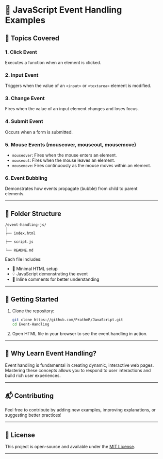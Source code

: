 # 🎯 JavaScript Event Handling Examples

## 📘 Topics Covered

### 1. Click Event

Executes a function when an element is clicked.

### 2. Input Event

Triggers when the value of an `<input>` or `<textarea>` element is modified.

### 3. Change Event

Fires when the value of an input element changes and loses focus.

### 4. Submit Event

Occurs when a form is submitted.

### 5. Mouse Events (mouseover, mouseout, mousemove)

* `mouseover`: Fires when the mouse enters an element.
* `mouseout`: Fires when the mouse leaves an element.
* `mousemove`: Fires continuously as the mouse moves within an element.

### 6. Event Bubbling

Demonstrates how events propagate (bubble) from child to parent elements.

---

## 📂 Folder Structure

```
/event-handling-js/
│
├── index.html

├── script.js

└── README.md
```

Each file includes:

* 📄 Minimal HTML setup
* 💡 JavaScript demonstrating the event
* 📝 Inline comments for better understanding

---

## 🚀 Getting Started

1. Clone the repository:

   ```bash
   git clone https://github.com/PrathmR/JavaScript.git
   cd Event-Handling
   ```

2. Open HTML file in your browser to see the event handling in action.

---

## 🧠 Why Learn Event Handling?

Event handling is fundamental in creating dynamic, interactive web pages. Mastering these concepts allows you to respond to user interactions and build rich user experiences.

---

## 📬 Contributing

Feel free to contribute by adding new examples, improving explanations, or suggesting better practices!

---

## 📄 License

This project is open-source and available under the [MIT License](LICENSE).

---

